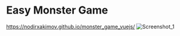 # Easy Monster Game
https://nodirxakimov.github.io/monster_game_vuejs/
![Screenshot_1](https://user-images.githubusercontent.com/36696948/126344907-8c98f473-95db-4668-9102-cd87a0d31b9b.png)
